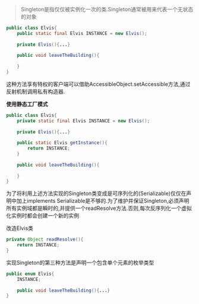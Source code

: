 > Singleton是指仅仅被实例化一次的类.Singleton通常被用来代表一个无状态的对象



```java
public class Elvis{
    public static final Elvis INSTANCE = new Elvis();
    
    private Elvis(){...}
   
    public void leaveTheBuilding(){
        
    }
}
```

这种方法享有特权的客户端可以借助AccessibleObject.setAccessible方法,通过反射机制调用私有构造器.

**使用静态工厂模式**

```java
public class Elvis{
    private static final Elvis INSTANCE = new Elvis();
    
    private Elvis(){...}
   
    public static Elvis getInstance(){
        return INSTANCE;
    }
    
    public void leaveTheBuilding(){
        
    }
}
```

为了将利用上述方法实现的Singleton类变成是可序列化的(Serializable)仅仅在声明中加上implements Serializable是不够的.为了维护并保证Singleton,必须声明所有实例域都是瞬时的,并提供一个readResolve方法.否则,每次反序列化一个虚拟化实例时都会创建一个新的实例

改造Elvis类

```java
private Object readResolve(){
    return INSTANCE;
}
```

实现Singleton的第三种方法是声明一个包含单个元素的枚举类型

```java
public enum Elvis{
    INSTANCE;
    
    public void leaveTheBuilding(){...}
}
```

